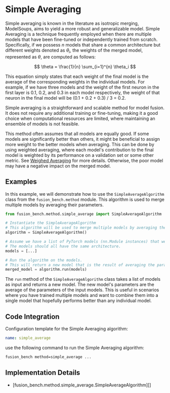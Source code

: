 # Simple Averaging

Simple averaging is known in the literature as isotropic merging, ModelSoups, aims to yield a more robust and generalizable model.
Simple Averaging is a technique frequently employed when there are multiple models that have been fine-tuned or independently trained from scratch. 
Specifically, if we possess $n$ models that share a common architecture but different weights denoted as $\theta_i$, the weights of the merged model, represented as $\theta$, are computed as follows:

$$ \theta = \frac{1}{n} \sum_{i=1}^{n} \theta_i $$

This equation simply states that each weight of the final model is the average of the corresponding weights in the individual models. For example, if we have three models and the weight of the first neuron in the first layer is 0.1, 0.2, and 0.3 in each model respectively, the weight of that neuron in the final model will be (0.1 + 0.2 + 0.3) / 3 = 0.2.

Simple averaging is a straightforward and scalable method for model fusion. It does not require any additional training or fine-tuning, making it a good choice when computational resources are limited, where maintaining an ensemble of models is not feasible.

This method often assumes that all models are equally good. 
If some models are significantly better than others, it might be beneficial to assign more weight to the better models when averaging. 
This can be done by using weighted averaging, where each model's contribution to the final model is weighted by its performance on a validation set or some other metric.
See [Weighed Averaging](weighted_averaging.md) for more details.
Otherwise, the poor model may have a negative impact on the merged model.


## Examples

In this example, we will demonstrate how to use the `SimpleAverageAlgorithm` class from the `fusion_bench.method` module. 
This algorithm is used to merge multiple models by averaging their parameters.

```python
from fusion_bench.method.simple_average import SimpleAverageAlgorithm

# Instantiate the SimpleAverageAlgorithm
# This algorithm will be used to merge multiple models by averaging their parameters.
algorithm = SimpleAverageAlgorithm()

# Assume we have a list of PyTorch models (nn.Module instances) that we want to merge.
# The models should all have the same architecture.
models = [...]

# Run the algorithm on the models.
# This will return a new model that is the result of averaging the parameters of the input models.
merged_model = algorithm.run(models)
```

The `run` method of the `SimpleAverageAlgorithm` class takes a list of models as input and returns a new model. 
The new model's parameters are the average of the parameters of the input models. 
This is useful in scenarios where you have trained multiple models and want to combine them into a single model that hopefully performs better than any individual model.

## Code Integration

Configuration template for the Simple Averaging algorithm:

```yaml title="config/method/simple_average.yaml"
name: simple_average
```

use the following command to run the Simple Averaging algorithm:

```bash
fusion_bench method=simple_average ...
```

## Implementation Details

- [fusion_bench.method.simple_average.SimpleAverageAlgorithm][]
